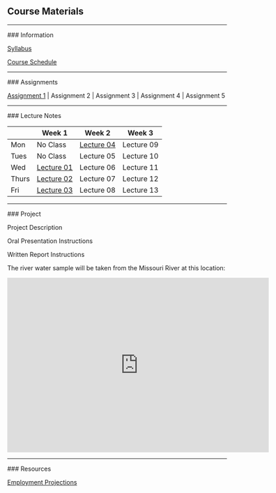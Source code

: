 ## Course Materials
<hr>
### Information

[Syllabus](/docs/Syllabus.pdf)

[Course Schedule](/docs/CourseSchedule.pdf)


<hr>
### Assignments

[Assignment 1](/docs/Assignment01.pdf) | Assignment 2 | Assignment 3 | Assignment 4 | Assignment 5


<hr>
### Lecture Notes

|      | Week 1                                   | Week 2                                  | Week 3        |
|------|------------------------------------------|-----------------------------------------|---------------|
|Mon   | No Class                                 | [Lecture 04](/lec/04-WaterQuality.pdf)  | Lecture 09    |
|Tues  | No Class                                 | Lecture 05                              | Lecture 10    |
|Wed   | [Lecture 01](/lec/01-Intro.pdf)          | Lecture 06                              | Lecture 11    |
|Thurs | [Lecture 02](/lec/02-WaterOverview.pdf)  | Lecture 07                              | Lecture 12    |
|Fri   | [Lecture 03](/lec/03-WaterCycle.pdf)     | Lecture 08                              | Lecture 13    |


<hr>
### Project

Project Description

Oral Presentation Instructions

Written Report Instructions

The river water sample will be taken from the Missouri River at this location:
<iframe src="https://www.google.com/maps/embed?pb=!1m18!1m12!1m3!1d24305.375723723115!2d-96.99882763233053!3d42.76701038485986!2m3!1f0!2f0!3f0!3m2!1i1024!2i768!4f13.1!3m3!1m2!1s0x0%3A0xc479235af54e1bf9!2sClay+County+Boat+Ramp%2C+Canoe+Takeout!5e1!3m2!1sen!2sus!4v1496106414767" width="600" height="400" frameborder="0" style="border:0" allowfullscreen></iframe>

<hr>
### Resources

[Employment Projections](/docs/EmploymentProjections.pdf)





